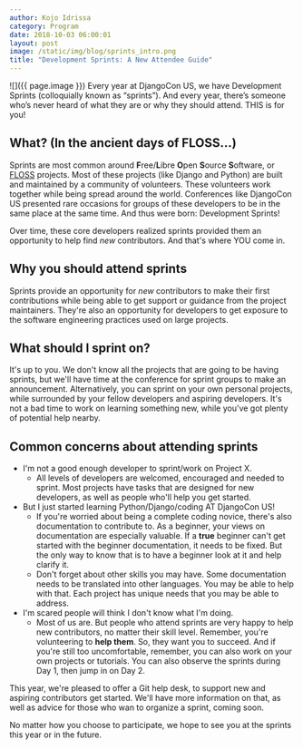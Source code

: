 ```yaml
---
author: Kojo Idrissa
category: Program
date: 2018-10-03 06:00:01
layout: post
image: /static/img/blog/sprints_intro.png
title: "Development Sprints: A New Attendee Guide"
---
```


![]({{ page.image }})
Every year at DjangoCon US, we have Development Sprints (colloquially known as “sprints”). And every year, there’s someone who’s never heard of what they are or why they should attend. THIS is for you!

## What? (In the ancient days of FLOSS...)
Sprints are most common around **F**ree/**L**ibre **O**pen **S**ource **S**oftware, or [FLOSS](https://en.m.wikipedia.org/wiki/Alternative_terms_for_free_software) projects. Most of these projects (like Django and Python) are built and maintained by a community of volunteers. These volunteers work together while being spread around the world. Conferences like DjangoCon US presented rare occasions for groups of these developers to be in the same place at the same time. And thus were born: Development Sprints!

Over time, these core developers realized sprints provided them an opportunity to help find *new* contributors. And that's where YOU come in.

## Why you should attend sprints
Sprints provide an opportunity for *new* contributors to make their first contributions while being able to get support or guidance from the project maintainers. They're also an opportunity for developers to get exposure to the software engineering practices used on large projects.

## What should I sprint on?
It's up to you. We don't know all the projects that are going to be having sprints, but we'll have time at the conference for sprint groups to make an announcement. Alternatively, you can sprint on your own personal projects, while surrounded by your fellow developers and aspiring developers. It's not a bad time to work on learning something new, while you've got plenty of potential help nearby.


## Common concerns about attending sprints
-  I'm not a good enough developer to sprint/work on Project X.
    +  All levels of developers are welcomed, encouraged and needed to sprint. Most projects have tasks that are designed for new developers, as well as people who'll help you get started.
-  But I just started learning Python/Django/coding AT DjangoCon US!
    +  If you're worried about being a complete coding novice, there's also documentation to contribute to. As a beginner, your views on documentation are especially valuable. If a **true** beginner can't get started with the beginner documentation, it needs to be fixed. But the only way to know that is to have a beginner look at it and help clarify it.
    +  Don't forget about other skills you may have. Some documentation needs to be translated into other languages. You may be able to help with that. Each project has unique needs that you may be able to address.
-  I'm scared people will think I don't know what I'm doing.
    +  Most of us are. But people who attend sprints are very happy to help new contributors, no matter their skill level. Remember, you're volunteering to **help them**. So, they want you to succeed. And if you're still too uncomfortable, remember, you can also work on your own projects or tutorials. You can also observe the sprints during Day 1, then jump in on Day 2.

This year, we're pleased to offer a Git help desk, to support new and aspiring contributors get started. We'll have more information on that, as well as advice for those who wan to organize a sprint, coming soon.

No matter how you choose to participate, we hope to see you at the sprints this year or in the future.
